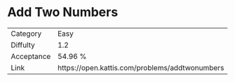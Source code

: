 # Add Two Numbers

<table>
    <tr>
        <td>Category</td>
        <td>Easy</td>
    </tr>
    <tr>
        <td>Diffulty</td>
        <td>1.2</td>
    </tr>
    <tr>
        <td>Acceptance</td>
        <td>54.96 %</td>
    </tr>
    <tr>
        <td>Link</td>
        <td>https://open.kattis.com/problems/addtwonumbers</td>
    </tr>
</table>
